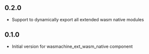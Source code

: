 ## 0.2.0

- Support to dynamically export all extended wasm native modules

## 0.1.0

- Initial version for wasmachine_ext_wasm_native component
